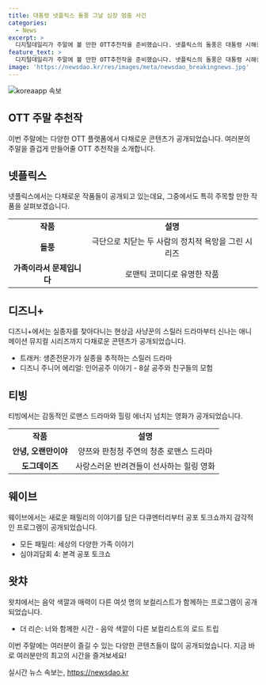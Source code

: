 ```yaml
---
title: 대통령 넷플릭스 돌풍 그날 심장 멈춤 사건
categories:
  - News
excerpt: >
  디지털데일리가 주말에 볼 만한 OTT추천작을 준비했습니다. 넷플릭스의 돌풍은 대통령 시해를 결심한 국무총리와 권력을 손에 쥐려는 경제부총리의 대결을 그린 작품으로, 시청자들에게 정치 도파민을 전할 것으로 기대됩니다. 또한, 넷플릭스 영화 가족이라서 문제입니다는 로맨틱한 케미스트리로 유쾌하면서도 진정성 있는 연기를 선보일 예정이며, 디즈니+의 트래커는 생존전문가의 스릴러 드라마로 범죄물, 추리물 팬들에게 흥미로운 스토리를 전할 것으로 보입니다. 그 외에도 티빙, 웨이브, 왓챠, 쿠팡플레이 등에서도 다양한 작품들이 공개 중이니 기대해도 좋겠네요!
feature_text: >
  디지털데일리가 주말에 볼 만한 OTT추천작을 준비했습니다. 넷플릭스의 돌풍은 대통령 시해를 결심한 국무총리와 권력을 손에 쥐려는 경제부총리의 대결을 그린 작품으로, 시청자들에게 정치 도파민을 전할 것으로 기대됩니다. 또한, 넷플릭스 영화 가족이라서 문제입니다는 로맨틱한 케미스트리로 유쾌하면서도 진정성 있는 연기를 선보일 예정이며, 디즈니+의 트래커는 생존전문가의 스릴러 드라마로 범죄물, 추리물 팬들에게 흥미로운 스토리를 전할 것으로 보입니다. 그 외에도 티빙, 웨이브, 왓챠, 쿠팡플레이 등에서도 다양한 작품들이 공개 중이니 기대해도 좋겠네요!
image: 'https://newsdao.kr/res/images/meta/newsdao_breakingnews.jpg'
---
```


<p><img src="https://newsdao.kr/res/images/meta/newsdao_breakingnews.jpg" alt="koreaapp 속보" /></p>

<h2 data-ke-size="size26">OTT 주말 추천작</h2>

<p data-ke-size="size16">이번 주말에는 다양한 OTT 플랫폼에서 다채로운 콘텐츠가 공개되었습니다. 여러분의 주말을 즐겁게 만들어줄 OTT 추천작을 소개합니다.</p>

<h2>넷플릭스</h2>

<p data-ke-size="size16">넷플릭스에서는 다채로운 작품들이 공개되고 있는데요, 그중에서도 특히 주목할 만한 작품을 살펴보겠습니다.</p>

<table>
  <tr>
    <td style="text-align: center; height: 17px;"><b>작품</b></td>
    <td style="text-align: center; height: 17px;"><b>설명</b></td>
  </tr>
  <tr>
    <td style="text-align: center; height: 17px;"><b>돌풍</b></td>
    <td style="text-align: center; height: 17px;">극단으로 치닫는 두 사람의 정치적 욕망을 그린 시리즈</td>
  </tr>
  <tr>
    <td style="text-align: center; height: 17px;"><b>가족이라서 문제입니다</b></td>
    <td style="text-align: center; height: 17px;">로맨틱 코미디로 유명한 작품</td>
  </tr>
</table>

<h2>디즈니+</h2>

<p data-ke-size="size16">디즈니+에서는 실종자를 찾아다니는 현상금 사냥꾼의 스릴러 드라마부터 신나는 애니메이션 뮤지컬 시리즈까지 다채로운 콘텐츠가 공개되었습니다.</p>

<ul>
  <li>트래커: 생존전문가가 실종을 추적하는 스릴러 드라마</li>
  <li>디즈니 주니어 에리얼: 인어공주 이야기 - 8살 공주와 친구들의 모험</li>
</ul>

<h2>티빙</h2>

<p data-ke-size="size16">티빙에서는 감동적인 로맨스 드라마와 힐링 에너지 넘치는 영화가 공개되었습니다.</p>

<table>
  <tr>
    <td style="text-align: center; height: 17px;"><b>작품</b></td>
    <td style="text-align: center; height: 17px;"><b>설명</b></td>
  </tr>
  <tr>
    <td style="text-align: center; height: 17px;"><b>안녕, 오랜만이야</b></td>
    <td style="text-align: center; height: 17px;">양쯔와 판청청 주연의 청춘 로맨스 드라마</td>
  </tr>
  <tr>
    <td style="text-align: center; height: 17px;"><b>도그데이즈</b></td>
    <td style="text-align: center; height: 17px;">사랑스러운 반려견들이 선사하는 힐링 영화</td>
  </tr>
</table>

<h2>웨이브</h2>

<p data-ke-size="size16">웨이브에서는 새로운 패밀리의 이야기를 담은 다큐멘터리부터 공포 토크쇼까지 감각적인 프로그램이 공개되었습니다.</p>

<ul>
  <li>모든 패밀리: 세상의 다양한 가족 이야기</li>
  <li>심야괴담회 4: 본격 공포 토크쇼</li>
</ul>

<h2>왓챠</h2>

<p data-ke-size="size16">왓챠에서는 음악 색깔과 매력이 다른 여섯 명의 보컬리스트가 함께하는 프로그램이 공개되었습니다.</p>

<ul>
  <li>더 리슨: 너와 함께한 시간 - 음악 색깔이 다른 보컬리스트의 로드 트립</li>
</ul>

<p data-ke-size="size16">이번 주말에는 여러분이 즐길 수 있는 다양한 콘텐츠들이 많이 공개되었습니다. 지금 바로 여러분만의 최고의 시간을 즐겨보세요!</p>
실시간 뉴스 속보는, <a href="https://newsdao.kr" rel="dofollow">https://newsdao.kr</a>



